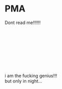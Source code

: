 # PMA

Dont read me!!!!!!
<br>
<br>
<br>
<br>
<br>
<br>
<br>
<br>
<br>
<br>
i am the fucking genius!!!<br>
but only in night...
